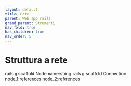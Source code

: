 ```yaml
---
layout: default
title: Rete
parent: Web app rails
grand_parent: Strumenti 
nav_fold: true
has_children: true
nav_order: 5
---
```


# Struttura a rete

rails g scaffold Node name:string
rails g scaffold Connection node_1:references node_2:references